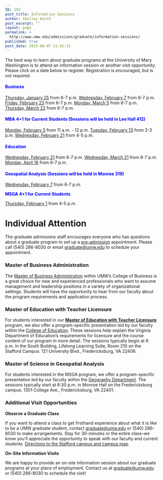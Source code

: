 ```yaml
---
ID: 192
post_title: Information Sessions
author: Shelley Keith
post_excerpt: ""
layout: page
permalink: >
  http://www.umw.edu/admissions/graduate/information-sessions/
published: true
post_date: 2015-08-07 11:42:13
---
```

The best way to learn about graduate programs at the University of Mary Washington is to attend an information session or another visit opportunity. Please click on a date below to register. Registration is encouraged, but is not required.
<h4><span style="color: #0000ff">Business</span></h4>
<a href="https://umw.askadmissions.net/Portal/EI/ViewDetails?gid=6235774077370acaf04609960055259fe9b7c3">Thursday, January 25</a> from 6-7 p.m.
<a href="https://umw.askadmissions.net/Portal/EI/ViewDetails?gid=623577e471df17d6d540468be696435b5a71f6">Wednesday, February 7</a> from 6-7 p.m.
<a href="https://umw.askadmissions.net/Portal/EI/ViewDetails?gid=62357747d1792aca9448f699bdde6780555be5">Friday, February 23</a> from 6-7 p.m.
<a href="https://umw.askadmissions.net/Portal/EI/ViewDetails?gid=6235776dc96cfe50724312afaaad5a9849a0f6">Monday, March 5</a> from 6-7 p.m.
<a href="https://umw.askadmissions.net/Portal/EI/ViewDetails?gid=62357703ea63d49724466891d7539b6c236c15">Thursday, March 22</a> from 6-7 p.m.
<h4><span style="color: #0000ff">MBA 4+1 for Current Students (Sessions will be held in Lee Hall 412)</span></h4>
<a href="https://umw.askadmissions.net/Portal/EI/ViewDetails?gid=623577ca75aa43ab5047ad97f0e73d8d08cfbf">Monday, February 5</a> from 11 a.m. - 12 p.m.
<a href="https://umw.askadmissions.net/Portal/EI/ViewDetails?gid=623577b5a1fbcca2fa4453add784074df45e8f">Tuesday, February 13</a> from 2-3 p.m.
<a href="https://umw.askadmissions.net/Portal/EI/ViewDetails?gid=6235775f02d4f1a7074895ab5d9779cedc0db3">Wednesday, February 21</a> from 4-5 p.m.
<h4><span style="color: #0000ff"><strong>Education</strong></span></h4>
<a href="https://umw.askadmissions.net/Portal/EI/ViewDetails?gid=623577b184c2771cb145cc8581735e92db1ef2">Wednesday, February 21</a> from 6-7 p.m.
<a href="https://umw.askadmissions.net/Portal/EI/ViewDetails?gid=6235770a99c81545384cb5917432edc2a9a23f">Wednesday, March 21</a> from 6-7 p.m.
<a href="https://umw.askadmissions.net/Portal/EI/ViewDetails?gid=623577f4abc3ed5106454bb5199148b9524af9">Monday, April 16</a> from 6-7 p.m.
<h4><span style="color: #0000ff"><strong>Geospatial Analysis (Sessions will be held in Monroe 319)</strong></span></h4>
<a href="https://umw.askadmissions.net/Portal/EI/ViewDetails?gid=623577694ed002965141649c4eba35b067a3e8">Wednesday, February 7</a> from 6-7 p.m.

<span style="color: #0000ff"><strong><span style="color: #000000"><span style="color: #0000ff">MSGA 4+1 for Current Students</span></span></strong></span>

<a href="https://umw.askadmissions.net/Portal/EI/ViewDetails?gid=6235778a5a179b96d34f02b782aa1d2e792e60">Thursday, February 1</a> from 4-5 p.m.
<h1>Individual Attention</h1>
The graduate admissions staff encourages everyone who has questions about a graduate program to set up a <a href="http://www.umw.edu/admissions/graduate/advising/">pre-admission</a> appointment. Please call (540) 286-8030 or email <a href="mailto:graduate@umw.edu">graduate@umw.edu</a> to schedule your appointment.
<h3>Master of Business Administration</h3>
The <a href="http://www.umw.edu/admissions/graduate/degrees/mba/">Master of Business Administration</a> within UMW’s College of Business is a great choice for new and experienced professionals who want to assume management and leadership positions in a variety of organizational settings. Students will have the opportunity to hear from our faculty about the program requirements and application process.
<h3>Master of Education with Teacher Licensure</h3>
For students interested in our <a href="http://www.umw.edu/admissions/graduate/degrees/med-teacher-licensure/"><strong>Master of Education with Teacher Licensure</strong></a> program, we also offer a program-specific presentation led by our faculty within the <a href="http://education.umw.edu">College of Education</a>. These sessions help explain the Virginia Department of Education’s requirements for licensure and the course content of our program in more detail. The sessions typically begin at 6 p.m. in the South Building, Lifelong Learning Suite, Room 210 on the Stafford Campus: 121 University Blvd., Fredericksburg, VA 22406.
<h3>Master of Science in Geospatial Analysis</h3>
For students interested in the MSGA program, we offer a program-specific presentation led by our faculty within the <a href="http://cas.umw.edu/geography/">Geography Department</a>. The sessions typically start at 6:30 p.m. in Monroe Hall on the Fredericksburg campus: 1301 College Ave., Fredericksburg, VA 22401.
<h3>Additional Visit Opportunities</h3>
<strong>Observe a Graduate Class</strong>

If you want to attend a class to get firsthand experience about what it is like to be a UMW graduate student, contact <a href="mailto:graduate@umw.edu">graduate@umw.edu</a> or (540) 286-8030 to make arrangements. Stay for 30-minutes or the entire class–we know you’ll appreciate the opportunity to speak with our faculty and current students. <a href="http://www.umw.edu/visitors/stafford-campus/">Directions to the Stafford campus and campus map</a>.

<strong>On-Site Information Visits</strong>

We are happy to provide an on-site information session about our graduate programs at your place of employment. Contact us at <a href="mailto:graduate@umw.edu">graduate@umw.edu</a> or (540) 286-8030 to schedule the visit!